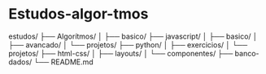 # Estudos-algor-tmos
estudos/
├── Algorítmos/
│   ├── basico/
├── javascript/
│   ├── basico/
│   ├── avancado/
│   └── projetos/
├── python/
│   ├── exercicios/
│   └── projetos/
├── html-css/
│   ├── layouts/
│   └── componentes/
├── banco-dados/
└── README.md

